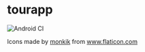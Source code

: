 # tourapp

![Android CI](https://github.com/pedrofraca/tourapp/workflows/Android%20CI/badge.svg)
  
Icons made by <a href="https://www.flaticon.com/authors/monkik" title="monkik">monkik</a> from <a href="https://www.flaticon.com/" title="Flaticon"> www.flaticon.com</a>

